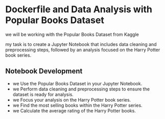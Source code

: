 # Dockerfile and Data Analysis with Popular Books Dataset

we will be working with the Popular Books Dataset from Kaggle

my task is to create a Jupyter Notebook that includes data cleaning and preprocessing steps, followed
by an analysis focused on the Harry Potter book series.

## Notebook Development
- we Use the Popular Books Dataset in your Jupyter Notebook.
- we Perform data cleaning and preprocessing steps to ensure the dataset is ready for analysis.
- we Focus your analysis on the Harry Potter book series.
- we Find the most selling books within the Harry Potter series.
- we Calculate the average rating of the Harry Potter books.
